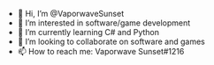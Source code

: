 - 👋 Hi, I’m @VaporwaveSunset
- 👀 I’m interested in software/game development
- 🌱 I’m currently learning C# and Python
- 💞️ I’m looking to collaborate on software and games
- 📫 How to reach me: Vaporwave Sunset#1216

<!---
VaporwaveSunset/VaporwaveSunset is a ✨ special ✨ repository because its `README.md` (this file) appears on your GitHub profile.
You can click the Preview link to take a look at your changes.
--->
